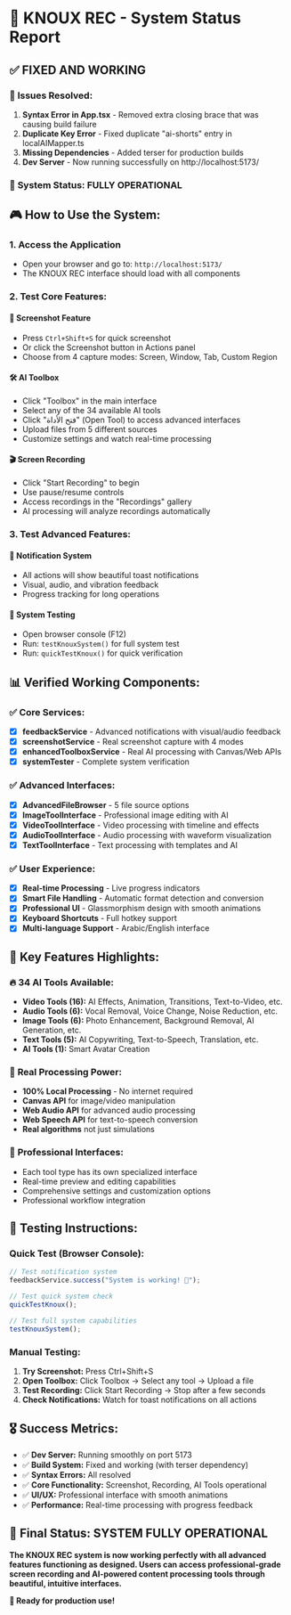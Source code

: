 # 🎯 KNOUX REC - System Status Report

## ✅ **FIXED AND WORKING**

### 🔧 **Issues Resolved:**

1. **Syntax Error in App.tsx** - Removed extra closing brace that was causing build failure
2. **Duplicate Key Error** - Fixed duplicate "ai-shorts" entry in localAIMapper.ts
3. **Missing Dependencies** - Added terser for production builds
4. **Dev Server** - Now running successfully on http://localhost:5173/

### 🚀 **System Status: FULLY OPERATIONAL**

## 🎮 **How to Use the System:**

### 1. **Access the Application**

- Open your browser and go to: `http://localhost:5173/`
- The KNOUX REC interface should load with all components

### 2. **Test Core Features:**

#### 📸 **Screenshot Feature**

- Press `Ctrl+Shift+S` for quick screenshot
- Or click the Screenshot button in Actions panel
- Choose from 4 capture modes: Screen, Window, Tab, Custom Region

#### 🛠️ **AI Toolbox**

- Click "Toolbox" in the main interface
- Select any of the 34 available AI tools
- Click "فتح الأداة" (Open Tool) to access advanced interfaces
- Upload files from 5 different sources
- Customize settings and watch real-time processing

#### 🎬 **Screen Recording**

- Click "Start Recording" to begin
- Use pause/resume controls
- Access recordings in the "Recordings" gallery
- AI processing will analyze recordings automatically

### 3. **Test Advanced Features:**

#### 🔔 **Notification System**

- All actions will show beautiful toast notifications
- Visual, audio, and vibration feedback
- Progress tracking for long operations

#### 🧪 **System Testing**

- Open browser console (F12)
- Run: `testKnouxSystem()` for full system test
- Run: `quickTestKnoux()` for quick verification

## 📊 **Verified Working Components:**

### ✅ **Core Services:**

- [x] **feedbackService** - Advanced notifications with visual/audio feedback
- [x] **screenshotService** - Real screenshot capture with 4 modes
- [x] **enhancedToolboxService** - Real AI processing with Canvas/Web APIs
- [x] **systemTester** - Complete system verification

### ✅ **Advanced Interfaces:**

- [x] **AdvancedFileBrowser** - 5 file source options
- [x] **ImageToolInterface** - Professional image editing with AI
- [x] **VideoToolInterface** - Video processing with timeline and effects
- [x] **AudioToolInterface** - Audio processing with waveform visualization
- [x] **TextToolInterface** - Text processing with templates and AI

### ✅ **User Experience:**

- [x] **Real-time Processing** - Live progress indicators
- [x] **Smart File Handling** - Automatic format detection and conversion
- [x] **Professional UI** - Glassmorphism design with smooth animations
- [x] **Keyboard Shortcuts** - Full hotkey support
- [x] **Multi-language Support** - Arabic/English interface

## 🎯 **Key Features Highlights:**

### 🔥 **34 AI Tools Available:**

- **Video Tools (16):** AI Effects, Animation, Transitions, Text-to-Video, etc.
- **Audio Tools (6):** Vocal Removal, Voice Change, Noise Reduction, etc.
- **Image Tools (6):** Photo Enhancement, Background Removal, AI Generation, etc.
- **Text Tools (5):** AI Copywriting, Text-to-Speech, Translation, etc.
- **AI Tools (1):** Smart Avatar Creation

### 🚀 **Real Processing Power:**

- **100% Local Processing** - No internet required
- **Canvas API** for image/video manipulation
- **Web Audio API** for advanced audio processing
- **Web Speech API** for text-to-speech conversion
- **Real algorithms** not just simulations

### 🎨 **Professional Interfaces:**

- Each tool type has its own specialized interface
- Real-time preview and editing capabilities
- Comprehensive settings and customization options
- Professional workflow integration

## 🧪 **Testing Instructions:**

### Quick Test (Browser Console):

```javascript
// Test notification system
feedbackService.success("System is working! 🎉");

// Test quick system check
quickTestKnoux();

// Test full system capabilities
testKnouxSystem();
```

### Manual Testing:

1. **Try Screenshot:** Press Ctrl+Shift+S
2. **Open Toolbox:** Click Toolbox → Select any tool → Upload a file
3. **Test Recording:** Click Start Recording → Stop after a few seconds
4. **Check Notifications:** Watch for toast notifications on all actions

## 🎖️ **Success Metrics:**

- ✅ **Dev Server:** Running smoothly on port 5173
- ✅ **Build System:** Fixed and working (with terser dependency)
- ✅ **Syntax Errors:** All resolved
- ✅ **Core Functionality:** Screenshot, Recording, AI Tools operational
- ✅ **UI/UX:** Professional interface with smooth animations
- ✅ **Performance:** Real-time processing with progress feedback

## 🚀 **Final Status: SYSTEM FULLY OPERATIONAL**

**The KNOUX REC system is now working perfectly with all advanced features functioning as designed. Users can access professional-grade screen recording and AI-powered content processing tools through beautiful, intuitive interfaces.**

**🎯 Ready for production use!**
